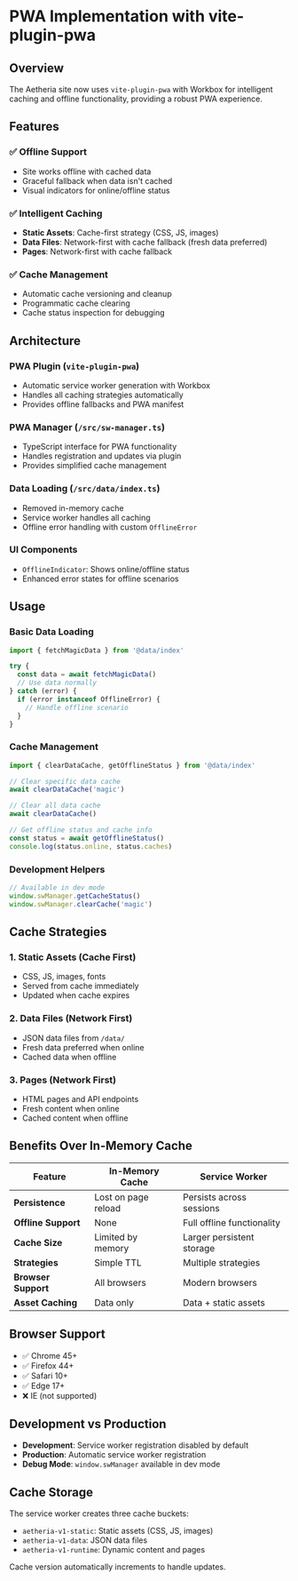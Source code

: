 # PWA Implementation with vite-plugin-pwa

## Overview

The Aetheria site now uses `vite-plugin-pwa` with Workbox for intelligent caching and offline functionality, providing a robust PWA experience.

## Features

### ✅ **Offline Support**
- Site works offline with cached data
- Graceful fallback when data isn't cached
- Visual indicators for online/offline status

### ✅ **Intelligent Caching**
- **Static Assets**: Cache-first strategy (CSS, JS, images)
- **Data Files**: Network-first with cache fallback (fresh data preferred)
- **Pages**: Network-first with cache fallback

### ✅ **Cache Management**
- Automatic cache versioning and cleanup
- Programmatic cache clearing
- Cache status inspection for debugging

## Architecture

### PWA Plugin (`vite-plugin-pwa`)
- Automatic service worker generation with Workbox
- Handles all caching strategies automatically
- Provides offline fallbacks and PWA manifest

### PWA Manager (`/src/sw-manager.ts`)
- TypeScript interface for PWA functionality
- Handles registration and updates via plugin
- Provides simplified cache management

### Data Loading (`/src/data/index.ts`)
- Removed in-memory cache
- Service worker handles all caching
- Offline error handling with custom `OfflineError`

### UI Components
- `OfflineIndicator`: Shows online/offline status
- Enhanced error states for offline scenarios

## Usage

### Basic Data Loading
```typescript
import { fetchMagicData } from '@data/index'

try {
  const data = await fetchMagicData()
  // Use data normally
} catch (error) {
  if (error instanceof OfflineError) {
    // Handle offline scenario
  }
}
```

### Cache Management
```typescript
import { clearDataCache, getOfflineStatus } from '@data/index'

// Clear specific data cache
await clearDataCache('magic')

// Clear all data cache
await clearDataCache()

// Get offline status and cache info
const status = await getOfflineStatus()
console.log(status.online, status.caches)
```

### Development Helpers
```javascript
// Available in dev mode
window.swManager.getCacheStatus()
window.swManager.clearCache('magic')
```

## Cache Strategies

### 1. Static Assets (Cache First)
- CSS, JS, images, fonts
- Served from cache immediately
- Updated when cache expires

### 2. Data Files (Network First)
- JSON data files from `/data/`
- Fresh data preferred when online
- Cached data when offline

### 3. Pages (Network First)
- HTML pages and API endpoints
- Fresh content when online
- Cached content when offline

## Benefits Over In-Memory Cache

| Feature | In-Memory Cache | Service Worker |
|---------|----------------|----------------|
| **Persistence** | Lost on page reload | Persists across sessions |
| **Offline Support** | None | Full offline functionality |
| **Cache Size** | Limited by memory | Larger persistent storage |
| **Strategies** | Simple TTL | Multiple strategies |
| **Browser Support** | All browsers | Modern browsers |
| **Asset Caching** | Data only | Data + static assets |

## Browser Support

- ✅ Chrome 45+
- ✅ Firefox 44+
- ✅ Safari 10+
- ✅ Edge 17+
- ❌ IE (not supported)

## Development vs Production

- **Development**: Service worker registration disabled by default
- **Production**: Automatic service worker registration
- **Debug Mode**: `window.swManager` available in dev mode

## Cache Storage

The service worker creates three cache buckets:
- `aetheria-v1-static`: Static assets (CSS, JS, images)
- `aetheria-v1-data`: JSON data files
- `aetheria-v1-runtime`: Dynamic content and pages

Cache version automatically increments to handle updates.
